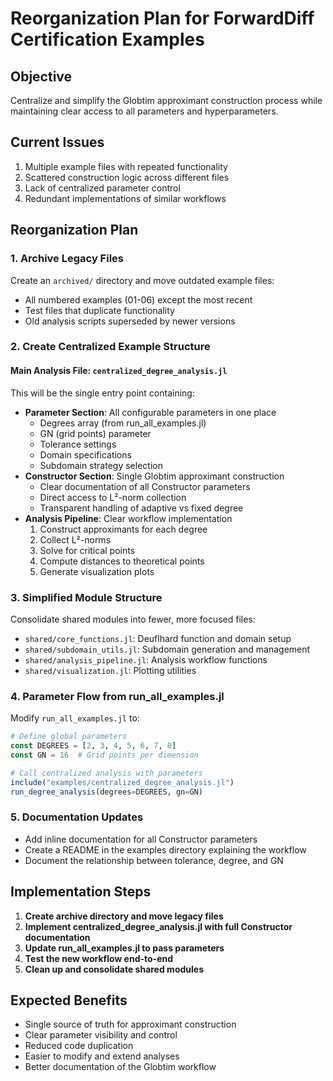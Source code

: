 # Reorganization Plan for ForwardDiff Certification Examples

## Objective
Centralize and simplify the Globtim approximant construction process while maintaining clear access to all parameters and hyperparameters.

## Current Issues
1. Multiple example files with repeated functionality
2. Scattered construction logic across different files
3. Lack of centralized parameter control
4. Redundant implementations of similar workflows

## Reorganization Plan

### 1. Archive Legacy Files
Create an `archived/` directory and move outdated example files:
- All numbered examples (01-06) except the most recent
- Test files that duplicate functionality
- Old analysis scripts superseded by newer versions

### 2. Create Centralized Example Structure

#### Main Analysis File: `centralized_degree_analysis.jl`
This will be the single entry point containing:
- **Parameter Section**: All configurable parameters in one place
  - Degrees array (from run_all_examples.jl)
  - GN (grid points) parameter
  - Tolerance settings
  - Domain specifications
  - Subdomain strategy selection
- **Constructor Section**: Single Globtim approximant construction
  - Clear documentation of all Constructor parameters
  - Direct access to L²-norm collection
  - Transparent handling of adaptive vs fixed degree
- **Analysis Pipeline**: Clear workflow implementation
  1. Construct approximants for each degree
  2. Collect L²-norms
  3. Solve for critical points
  4. Compute distances to theoretical points
  5. Generate visualization plots

### 3. Simplified Module Structure
Consolidate shared modules into fewer, more focused files:
- `shared/core_functions.jl`: Deuflhard function and domain setup
- `shared/subdomain_utils.jl`: Subdomain generation and management
- `shared/analysis_pipeline.jl`: Analysis workflow functions
- `shared/visualization.jl`: Plotting utilities

### 4. Parameter Flow from run_all_examples.jl
Modify `run_all_examples.jl` to:
```julia
# Define global parameters
const DEGREES = [2, 3, 4, 5, 6, 7, 8]
const GN = 16  # Grid points per dimension

# Call centralized analysis with parameters
include("examples/centralized_degree_analysis.jl")
run_degree_analysis(degrees=DEGREES, gn=GN)
```

### 5. Documentation Updates
- Add inline documentation for all Constructor parameters
- Create a README in the examples directory explaining the workflow
- Document the relationship between tolerance, degree, and GN

## Implementation Steps

1. **Create archive directory and move legacy files**
2. **Implement centralized_degree_analysis.jl with full Constructor documentation**
3. **Update run_all_examples.jl to pass parameters**
4. **Test the new workflow end-to-end**
5. **Clean up and consolidate shared modules**

## Expected Benefits
- Single source of truth for approximant construction
- Clear parameter visibility and control
- Reduced code duplication
- Easier to modify and extend analyses
- Better documentation of the Globtim workflow